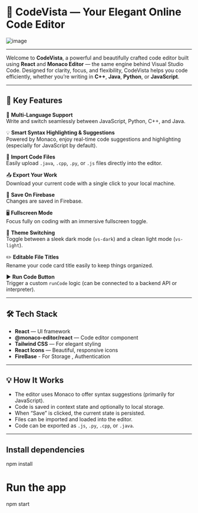# 🌟 CodeVista — Your Elegant Online Code Editor

![image](https://github.com/user-attachments/assets/6994d5a0-a8f8-47ac-8881-1c61e2795c8c)

<hr>


Welcome to **CodeVista**, a powerful and beautifully crafted code editor built using **React** and **Monaco Editor** — the same engine behind Visual Studio Code. Designed for clarity, focus, and flexibility, CodeVista helps you code efficiently, whether you’re writing in **C++**, **Java**, **Python**, or **JavaScript**.

<hr>

## 🚀 Key Features

📝 **Multi-Language Support**  
Write and switch seamlessly between JavaScript, Python, C++, and Java.

💡 **Smart Syntax Highlighting & Suggestions**  
Powered by Monaco, enjoy real-time code suggestions and highlighting (especially for JavaScript by default).

📁 **Import Code Files**  
Easily upload `.java`, `.cpp`, `.py`, or `.js` files directly into the editor.

📤 **Export Your Work**  
Download your current code with a single click to your local machine.

💾 **Save On Firebase**  
Changes are saved in Firebase.

🖥️ **Fullscreen Mode**  
Focus fully on coding with an immersive fullscreen toggle.

🎨 **Theme Switching**  
Toggle between a sleek dark mode (`vs-dark`) and a clean light mode (`vs-light`).

✏️ **Editable File Titles**  
Rename your code card title easily to keep things organized.

▶️ **Run Code Button**  
Trigger a custom `runCode` logic (can be connected to a backend API or interpreter).

<hr>

## 🛠️ Tech Stack

- **React** — UI framework
- **@monaco-editor/react** — Code editor component
- **Tailwind CSS** — For elegant styling
- **React Icons** — Beautiful, responsive icons
- **FireBase** - For Storage , Authentication 

<hr>

## 💡 How It Works

- The editor uses Monaco to offer syntax suggestions (primarily for JavaScript).
- Code is saved in context state and optionally to local storage.
- When “Save” is clicked, the current state is persisted.
- Files can be imported and loaded into the editor.
- Code can be exported as `.js`, `.py`, `.cpp`, or `.java`.
  
<hr>

## Install dependencies
npm install

# Run the app
npm start

